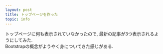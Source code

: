 ```yaml
---
layout: post
title: トップページを作った
topic: info
---
```

トップページに何も表示されていなかったので, 最新の記事が3つ表示されるようにしてみた.  
Bootstrapの概念がようやく身についてきた感じがある. 